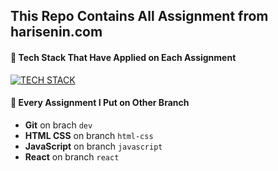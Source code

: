 ## This Repo Contains All Assignment from harisenin.com

#### 🔮 Tech Stack That Have Applied on Each Assignment

[![TECH STACK](https://skills.thijs.gg/icons?i=html,css,tailwindcss,js,react,nodejs,express,mysql)](https://skills.thijs.gg)

#### 🔮 Every Assignment I Put on Other Branch 

- **Git** on brach `dev`
- **HTML CSS** on branch `html-css`
- **JavaScript** on branch `javascript`
- **React** on branch `react`
